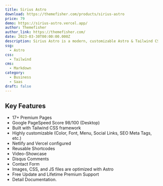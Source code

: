 ```yaml
---
title: Sirius Astro
download: https://themefisher.com/products/sirius-astro
price: 79
demo: https://sirius-astro.vercel.app/
author: Themefisher
author_link: https://themefisher.com/
date: 2023-03-30T00:00:00.000Z
description: Sirius Astro is a modern, customizable Astro & Tailwind CSS theme with 17+ pre-built pages for effortless branding and customization.
ssg:
  - Astro
css:
  - Tailwind
cms:
  - Markdown
category:
  - Business
  - Saas
draft: false
---
```


## Key Features

- 17+ Premium Pages
- Google PageSpeed Score 98/100 (Desktop)
- Built with Tailwind CSS framework
- Highly customizable (Color, Font, Menu, Social Links, SEO Meta Tags, etc.)
- Netlify and Vercel configured
- Reusable Shortcodes
- Video-Showcase
- Disqus Comments
- Contact Form
- Images, CSS, and JS files are optimized with Astro
- Free Update and Lifetime Premium Support
- Detail Documentation.
